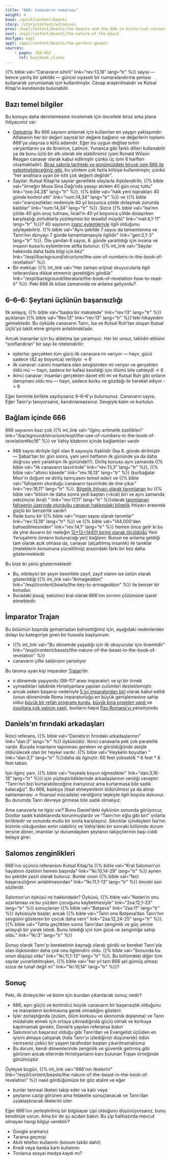 ```yaml
---
title: "666: Canavarın numarası"
weight: 4
base: /quick/content/beasts
story: /story/content/witnesses
prev: /expl/content/beasts/the-beasts-and-the-666-in-historical-context
next: /expl/content/beasts/the-nature-of-the-beast
docType: expl
appl: /appl/content/beasts/the-perfect-gospel
sources:
    - pages: 384–452
      ref: bauckham_climax
---
```


{{% bible val="Canavarın sihirli" link="rev:13,18" lang="tr" %}} sayısı — bence yanlış bir şekilde — güncel siyaseti bir numaralandırma şeması kullanarak yorumlamak için kullanılmıştır. Cevap araştırılmalıdır ve Kutsal Kitap’ın kendisinde bulunabilir.

## Bazı temel bilgiler

<a name="bdd5"></a>
Bu konuyu daha derinlemesine incelemek için öncelikle biraz arka plana ihtiyacımız var:

- [Gematria](https://en.wikipedia.org/wiki/Gematria): Bu 666 sayısını anlamak için kullanılan en yaygın yaklaşımdır. Alfabenin her bir değeri sayısal bir değere bağlanır ve değerlerin toplamı 666'ya ulaşırsa o kötü adamdır. Eğer bu uygun değilse ismin varyantlarını ya da İbranice, Latince, Yunanca gibi farklı dilleri kullanabilir ya da bunu üçlü bir altı olarak ele alabilirsiniz (yani Ronald Wilson Reagan canavar olarak kabul edilmiştir çünkü üç ismi 6 harften oluşmaktadır). [Biraz sabırla tarihteki ve günümüzdeki birçok ismi 666 ile eşleştirebileceğiniz gibi](https://en.wikipedia.org/wiki/Number_of_the_beast), bu yöntem çok fazla kötüye kullanılmıştır, çünkü “her anahtara uyan bir kilit çok değerli değildir”.
- Sayılar: Kutsal Kitap’ta sayılar genellikle olaylarla ilişkilendirilir, {{% bible val="örneğin Musa Sina Dağı’nda yasayı alırken 40 gün oruç tuttu" link="exo:34,28" lang="tr" %}}, {{% bible val="halk yeni toprakları 40 günde kontrol etti" link="num:14,34" lang="tr" %}} ve {{% bible val="inançsızlıkları nedeniyle 40 yıl boyunca çölde dolaşmak zorunda kaldılar" link="num:14,34" lang="tr" %}}. Sizce {{% bible val="İsa’nın çölde 40 gün oruç tutması, İsrail’in 40 yıl boyunca çölde dolaşırken karşılaştığı zorluklarla yüzleşmesi bir tesadüf müydü" link="mat:4,1-11" lang="tr" %}}? 40 sayısının [inanç eylemleriyle](https://www.bibleserver.com/search/TR/k%C4%B1rk%20g%C3%BCn) ilgili olduğunu söyleyebiliriz. {{% bible val="Aynı şekilde 7 sayısı da tamamlanma ve Tanrı’nın dünyayı 7 günde tamamlamasıyla ilgilidir" link="gen:2,1-3" lang="tr" %}}. Öte yandan 6 sayısı, 6. günde yaratıldığı için insana ve insanın kusurlu eylemlerine atıfta bulunur. {{% int_link val="Sayılar hakkında daha fazla bilgi için bkz" link="/expl/background/structure/the-use-of-numbers-in-the-book-of-revelation" %}}.
- Bir mektup: {{% int_link val="Her zaman orijinal okuyucularla ilgili referanslara dikkat etmemiz gerektiğini gördük" link="/expl/background/literature/the-book-of-revelation-how-to-read-it" %}}. Peki 666 ilk kilise zamanında ne anlama geliyordu?

## 6–6–6: Şeytani üçlünün başarısızlığı

<a name="c1c9"></a>
İlk anlayış, {{% bible val="başka bir makalede" link="rev:13" lang="tr" %}} açıklanan {{% bible val="Rev.13" link="rev:13" lang="tr" %}}'teki hikayeden gelmektedir. Bu öyküde canavarın Tanrı, İsa ve Kutsal Ruh’tan oluşan Kutsal Üçlü’yü taklit etme girişimi anlatılmaktadır.

Ancak inananlar için bu aldatma işe yaramıyor. Her bir unsur, taklidin etkisini “sınıflandıran” bir sayı ile nitelendirilir:

- ejderha: gerçekten tüm gücü ilk canavara mı veriyor — hayır, gücü sadece (42 ay boyunca) veriliyor -&gt; 6
- i̇lk canavar: canini i̇nsanlara olan sevgi̇si̇nden mi̇ veri̇yor ve gerçekten öldü mü — hayir, sadece bi̇r kafasi kesi̇ldi̇ği̇ i̇çi̇n ölümü bi̇le sahteydi̇ -&gt; 6
- ikinci canavar: insanları gerçekten davet etti mi ve Kutsal Ruh gibi onların danışmanı oldu mu — hayır, sadece korku ve gözdağı ile hareket ediyor -&gt; 6

Eğer benimle birlikte saydıysanız 6–6–6'yı bulursunuz. Canavarın sayısı. Eğer Tanrı’yı tanıyorsanız, kandırılamazsınız. Sevgiyle kalın ve kurtulun.

## Bağlam içinde 666

<a name="68bc"></a>
666 sayısının bazı çok {{% int_link val="ilginç aritmetik özellikleri" link="/background/structure/expl/the-use-of-numbers-in-the-book-of-revelation#bc16" %}} ve Vahiy kitabının içinde bağlantıları vardır

- 666 sayısı dirilişle ilgili olan 8 sayısıyla ilişkilidir (İsa 8. günde dirilmiştir — Şabat’tan bir gün sonra, yani yeni haftanın ilk gününde ya da daha doğrusu yeni yaratılışın ilk gününde!!!). Diriliş konusu aynı zamanda {{% bible val="ilk canavarın tasvirinde" link="rev:13,3" lang="tr" %}}, {{% bible val="altıncı kâsede" link="rev:16,13" lang="tr" %}} (kurbağalar Mısır’ın doğum ve diriliş tanrıçasını temsil eder) ve {{% bible val="fahişenin oturduğu canavarın tasvirinde de öne çıkar" link="rev:18,11" lang="tr" %}}. [Bilgelik ihtiyacı olarak tanımlanan](https://biblehub.com/interlinear/revelation/13-18.htm) bu {{% bible val="bölüm ile daha sonra yedi baştan (=kral) biri ve aynı zamanda sekizincisi (kral) " link="rev:17,11" lang="tr" %}}olarak [tanımlanan fahişenin üzerinde oturduğu canavar hakkındaki bilgelik](https://biblehub.com/interlinear/revelation/17-9.htm) ihtiyacı arasında güçlü bir benzerlik vardır!
- İfade bunu bir {{% bible val="insan sayısı olarak tanımlar" link="rev:13,18" lang="tr" %}} ve {{% bible val="144,000'den bahsedilmesinden" link="rev:14,1" lang="tr" %}} hemen önce gelir ki bu da yine duvarın bir meleğin [12*12=144(!) birimi olarak ölçüldüğü](https://biblehub.com/interlinear/revelation/21-17.htm) Yeni Yeruşalim’e (onların bulunacağı yer) bağlanır. Bunun ne anlama geldiği tam olarak açık olmasa da, canavar (alçaltılmış insanlık) ile tanıklar (meleklerin konumuna yüceltilmiş) arasındaki farkı bir kez daha göstermektedir

Bu bize iki yönü göstermektedir

- Bu, etkileyici bir şeyin kesinlikle zayıf, zayıf olanın ise üstün olarak gösterildiği {{% int_link val="Armageddon" link="/expl/content/bowls/the-key-to-armageddon" %}} ile benzer bir konudur.
- Buradaki pasaj, sekizinci kral olarak 666'nın sırrının çözümüne işaret etmektedir.

## İmparator Trajan

<a name="db4a"></a>
Bu bölümün başında gematriadan bahsettiğimiz için, aşağıdaki nedenlerden dolayı bu kategoriye giren bir hususla başlıyorum:

- {{% int_link val="Bu dönemde yaşadığı için ilk okuyucular için önemlidir" link="/expl/content/beasts/the-nature-of-the-beast-in-the-book-of-revelation" %}}
- canavarın çifte saldırısını yansıtıyor

Bu tanıma uyan kişi imparator [Trajan](https://en.wikipedia.org/wiki/Trajan)’dır.

- o dönemde yaşıyordu (98–117 arası imparator) ve iyi bir örnek
- uymadıkları takdirde Hıristiyanlara yapılan zulümleri desteklemiştir.
- ancak askeri başarısı nedeniyle [5 iyi imparatordan biri](https://en.wikipedia.org/wiki/Nerva%E2%80%93Antonine_dynasty#Five_Good_Emperors) olarak kabul edildi (onun döneminde Roma imparatorluğu en büyük genişlemesine sahip oldu) [büyük bir refah programı kurdu](https://en.wikipedia.org/wiki/Alimenta), [büyük bina projeleri vardı ](https://en.wikipedia.org/wiki/Trajan#Building_projects)ve [oyunlara çok yatırım yapt](https://en.wikipedia.org/wiki/Trajan#Games)ı, bunların hepsi [Pax Romana’yı ](https://en.wikipedia.org/wiki/Pax_Romana)yansıtıyordu

## Daniels’ın fırındaki arkadaşları

<a name="1a8b"></a>
İkinci referans, {{% bible val="Daniels’ın fırındaki arkadaşlarının" link="dan:3" lang="tr" %}} öyküsüdür. İkinci canavarla pek çok paralellik vardır. Burada insanların tapınması gereken ve görüldüğünde ateşle öldürülecek olan bir heykel vardır. {{% bible val="Heykelin boyutları " link="dan:3,1" lang="tr" %}}daha da ilginçtir: 60 feet yükseklik * 6 feet * 6 feet taban.

İşin ilginç yanı, {{% bible val="heykele boyun eğmedikler" link="dan:3,16-18" lang="tr" %}}i için yüzleştirildiklerinde arkadaşlarının verdiği cevaptır: “Tanrı’nın bizi kurtarabileceğine inanıyoruz ama kurtarmasa bile sadık kalacağız”. Bu 666, baskıya (itaat etmeyenlerin öldürülmesi ya da alınıp satılamaması -&gt; finansal mücadele) verdiğimiz tepkiyle ilgili boyuta dokunur. Bu durumda Tanrı devreye girmese bile sadık olmalıyız.

Ama canavarla ne ilgisi var? Bunu Daniel’deki öykünün sonunda görüyoruz. Dostlar sadık kaldıklarında korunmuşlardır ve “Tanrı’nın oğlu gibi biri” onlarla birliktedir ve sonunda mutlu bir sonla karşılaşırız. Sıkıntılar içindeyken İsa’nın bizimle olduğundan emin olabiliriz ve Vahiy’deki bir sonraki bölümde durum tersine döner, imanlılar iyi durumdayken şeytanın takipçilerinin başı ciddi belaya girer.

## Salomos zenginlikleri

<a name="d311"></a>
666'nın üçüncü referansını Kutsal Kitap’ta {{% bible val="Kral Salomon’un hayatının özetinin hemen başında" link="1ki:10,14-29" lang="tr" %}} aynen bu şekilde yazılı olarak buluruz. Bunlar onun {{% bible val="feci başarısızlığının anlatılmasından" link="1ki:11,1-13" lang="tr" %}} önceki son sözlerdir.

Salomon’un öyküsü ne hakkındadır? Öyküsü, {{% bible val="Natan’ın onu azarlaması ve bu yüzden çocuğunu kaybetmesiyle" link="2sa:12,1-23" lang="tr" %}} sonuçlanan {{% bible val="Batşeva" link="2sa:11" lang="tr" %}} öyküsüyle başlar, ancak {{% bible val="Tanrı ona Batşeva’dan Tanrı’nın sevgisini gösteren bir çocuk daha verir" link="2sa:12,24-25" lang="tr" %}}. {{% bible val="Tahta geçtikten sonra Tanrı’dan zenginlik ve güç yerine anlayışlı bir yürek istedi. Bunu istediği için tüm güce ve zenginliğe sahip oldu." link="1ki:3" lang="tr" %}}

Sonuç olarak Tanrı’yı bereketinin kaynağı olarak gördü ve bereket Tanrı’yla olan ilişkisinden daha çok onu ilgilendirir oldu. {{% bible val="Sonunda bu onun düşüşü oldu" link="1ki:11,1-13" lang="tr" %}}. Bu bölümdeki diğer tüm sayılar yuvarlatılmışken, {{% bible val="her yıl tam 666 şel gümüş alması sizce de tuhaf değil mi" link="1ki:10,14" lang="tr" %}}?

## Sonuç

<a name="6e5d"></a>
Peki, ilk dinleyiciler ve bizim için bundan çıkarılacak sonuç nedir?

- 666, aşırı güçlü ve kontrolcü büyük canavarın bir başarısızlık olduğunu ve inananların korkmasına gerek olmadığını gösterir.
- İşler zorlaştığında (zulüm, ölüm korkusu ve ekonomik dışlanma) ve Tanrı müdahale etmek için ortaya çıkmadığında güçlü olmak ve korkuya kapılmamak gerekir, Daniel’e yapılan referansa bakın
- Salomon’un başarısız olduğu gibi Tanrı’dan ve Evangelist üçlüden en iyisini almaya çalışarak (hala Tanrı’yı izlediğinizi düşünerek) ödün verirseniz çekici bir yaşam tarafından baştan çıkarılmamalısınız
- Bu durum, kendi dönemlerinde zenginlik ve güvenlik getirmiş gibi görünen ancak ellerinde Hıristiyanların kanı bulunan Trajan örneğinde görülmüştür

Öyleyse bugün, {{% int_link val="666'nın ilkelerini" link="/expl/content/beasts/the-nature-of-the-beast-in-the-book-of-revelation" %}} nasıl gördüğümüze bir göz atalım ve eğer

- bunlar tanrısal ilkeleri takip eder ve kalır veya
- şeytanın cazip görünen ama felaketle sonuçlanacak ve Tanrı’dan uzaklaştıracak ilkelerini izler

Eğer 666'nın yerleştirilmiş bir bilgisayar çipi olduğunu düşünüyorsanız, bunu kendinize sorun. Ama bir de şu açıdan bakın: Bu çip halihazırda mevcut olmayan hangi bilgiyi verebilir?

- Google aramanız
- Tarama geçmişi
- Akıllı telefon kullanımı (konum takibi dahil)
- Kredi veya banka kartı kullanımı
- Tonlarca sosyal medya kaydı mı?

